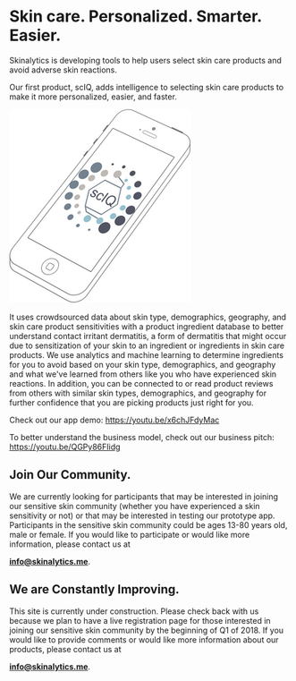 # Skin care. Personalized. Smarter. Easier.

Skinalytics is developing tools to help users select skin care products and avoid adverse skin reactions.

Our first product, scIQ, adds intelligence to selecting skin care products to make it more personalized, easier, and faster. 

![Image of Skinalytics Logo](Images/scIQ_iphone_skew72dpi.jpg)

It uses crowdsourced data about skin type, demographics, geography, and skin care product sensitivities with a product ingredient database to better understand contact irritant dermatitis, a form of dermatitis that might occur due to sensitization of your skin to an ingredient or ingredients in skin care products. We use analytics and machine learning to determine ingredients for you to avoid based on your skin type, demographics, and geography and what we've learned from others like you who have experienced skin reactions. In addition, you can be connected to or read product reviews from others with similar skin types, demographics, and geography for further confidence that you are picking products just right for you.

Check out our app demo: https://youtu.be/x6chJFdyMac

To better understand the business model, check out our business pitch: https://youtu.be/QGPy86FIidg
## Join Our Community.

We are currently looking for participants that may be interested in joining our sensitive skin community (whether you have experienced a skin sensitivity or not) or that may be interested in testing our prototype app. Participants in the sensitive skin community could be ages 13-80 years old, male or female. If you would like to participate or would like more information, please contact us at 

**<info@skinalytics.me>**.

## We are Constantly Improving.

This site is currently under construction. Please check back with us because we plan to have a live registration page for those interested in joining our sensitive skin community by the beginning of Q1 of 2018. If you would like to provide comments or would like more information about our products, please contact us at

**<info@skinalytics.me>**.
